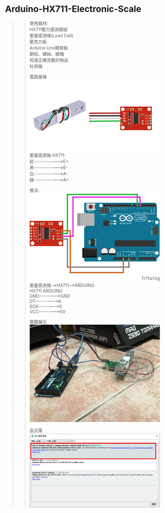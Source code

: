 # Arduino-HX711-Electronic-Scale
>>使用器材:  
>>HX711壓力感測模組  
>>重量感測條(Load Cell)  
>>壓克力板  
>>Arduino Uno開發板  
>>銅柱、螺絲、縲帽  
>>知道正確克數的物品  
>>杜邦線
>>
>>電路接線
>>![image](https://github.com/rangersmm4/Arduino-HX711-Electronic-Scale/blob/main/image/Picture1.png)
>>重量感測條    HX711      
>>紅------------>E+               
>>黑------------>E-                
>>白------------>A-                 
>>綠------------>A+  
>>
>>接法:  
>>![image](https://github.com/rangersmm4/Arduino-HX711-Electronic-Scale/blob/main/image/Picture2.png)
>>重量感測條-->HX711-->ARDUINO  
>>HX711     ARDUINO  
>>GND-------->GND  
>>DT--------->6  
>>SCK-------->5  
>>VCC-------->5V  
>>
>>實體展示  
>>![image](https://github.com/rangersmm4/Arduino-HX711-Electronic-Scale/blob/main/image/Picture3.jpg)
>>  
>>函式庫  
>>![image](https://github.com/rangersmm4/Arduino-HX711-Electronic-Scale/blob/main/image/Picture6.png)
